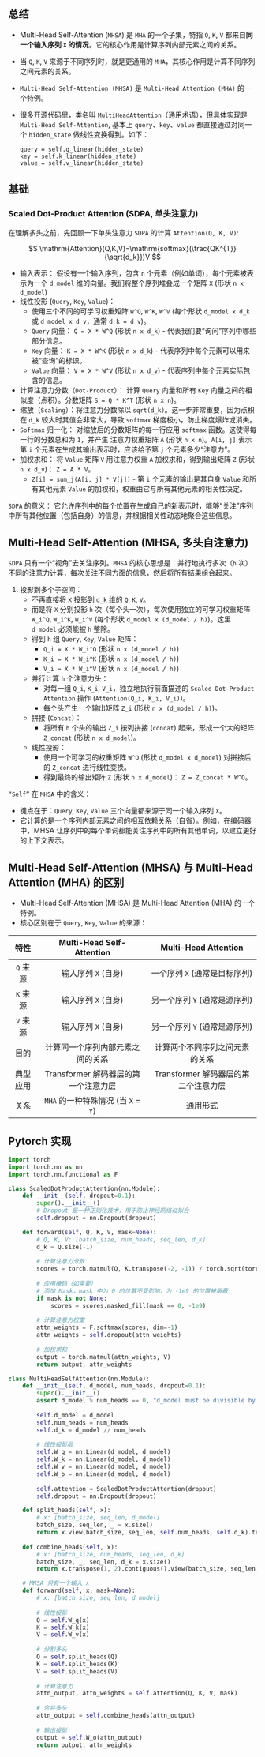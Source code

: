 ## 总结

- Multi-Head Self-Attention (`MHSA`) 是 `MHA` 的一个子集，特指 `Q`, `K`, `V` 都来自**同一个输入序列 `X` 的情况**。它的核心作用是计算序列内部元素之间的关系。
- 当 `Q`, `K`, `V` 来源于不同序列时，就是更通用的 `MHA`，其核心作用是计算不同序列之间元素的关系。
- `Multi-Head Self-Attention (MHSA)` 是 `Multi-Head Attention (MHA)` 的一个特例。
- 很多开源代码里，类名叫 `MultiHeadAttention`（通用术语），但具体实现是 `Multi-Head Self-Attention`, 基本上 `query`、`key`、`value` 都直接通过对同一个 `hidden_state` 做线性变换得到。如下：

    ```
    query = self.q_linear(hidden_state)
    key = self.k_linear(hidden_state)
    value = self.v_linear(hidden_state)
    ```

## 基础

### Scaled Dot-Product Attention (SDPA, 单头注意力)

在理解多头之前，先回顾一下单头注意力 `SDPA` 的计算 `Attention(Q, K, V)`:

$$
\mathrm{Attention}(Q,K,V)=\mathrm{softmax}(\frac{QK^{T}}{\sqrt{d_k}})V
$$

- 输入表示： 假设有一个输入序列，包含 `n` 个元素（例如单词），每个元素被表示为一个 `d_model` 维的向量。我们将整个序列堆叠成一个矩阵 `X` (形状 `n x d_model`)
- 线性投影 (`Query`, `Key`, `Value`)：
  - 使用三个不同的可学习权重矩阵 `W^Q`, `W^K`, `W^V` (每个形状 `d_model x d_k` 或 `d_model x d_v`，通常 `d_k = d_v`)。
  - `Query` 向量： `Q = X * W^Q` (形状 `n x d_k`) - 代表我们要“询问”序列中哪些部分信息。
  - `Key` 向量： `K = X * W^K` (形状 `n x d_k`) - 代表序列中每个元素可以用来被“查询”的标识。
  - `Value` 向量： `V = X * W^V` (形状 `n x d_v`) - 代表序列中每个元素实际包含的信息。
- 计算注意力分数（`Dot-Product`）： 计算 `Query` 向量和所有 `Key` 向量之间的相似度（点积）。分数矩阵 `S = Q * K^T` (形状 `n x n`)。
- 缩放（`Scaling`）：将注意力分数除以 `sqrt(d_k)`。这一步非常重要，因为点积在 `d_k` 较大时其值会非常大，导致 `softmax` 梯度极小，防止梯度爆炸或消失。
- `Softmax` 归一化： 对缩放后的分数矩阵的每一行应用 `softmax` 函数。这使得每一行的分数总和为 `1`，并产生 注意力权重矩阵 `A` (形状 `n x n`)。`A[i, j]` 表示第 `i` 个元素在生成其输出表示时，应该给予第 `j` 个元素多少“注意力”。
- 加权求和： 将 `Value` 矩阵 `V` 用注意力权重 `A` 加权求和，得到输出矩阵 `Z` (形状 `n x d_v`)： `Z = A * V`。
  - `Z[i] = sum_j(A[i, j] * V[j])` - 第 `i` 个元素的输出是其自身 `Value` 和所有其他元素 `Value` 的加权和，权重由它与所有其他元素的相关性决定。

`SDPA` 的意义： 它允许序列中的每个位置在生成自己的新表示时，能够“关注”序列中所有其他位置（包括自身）的信息，并根据相关性动态地聚合这些信息。

## Multi-Head Self-Attention (MHSA, 多头自注意力)

`SDPA` 只有一个“视角”去关注序列。`MHSA` 的核心思想是：并行地执行多次（`h` 次）不同的注意力计算，每次关注不同方面的信息，然后将所有结果组合起来。

1. 投影到多个子空间：
    - 不再直接将 `X` 投影到 `d_k` 维的 `Q`, `K`, `V`。 
    - 而是将 `X` 分别投影 `h` 次（每个头一次），每次使用独立的可学习权重矩阵 `W_i^Q`, `W_i^K`, `W_i^V` (每个形状 `d_model x (d_model / h)`)。这里 `d_model` 必须能被 `h` 整除。
    - 得到 `h` 组 `Query`, `Key`, `Value` 矩阵：
        - `Q_i = X * W_i^Q` (形状 `n x (d_model / h)`)
        - `K_i = X * W_i^K` (形状 `n x (d_model / h)`)
        - `V_i = X * W_i^V` (形状 `n x (d_model / h)`)
    - 并行计算 `h` 个注意力头：
        - 对每一组 `Q_i`, `K_i`, `V_i`，独立地执行前面描述的 `Scaled Dot-Product Attention` 操作 (`Attention(Q_i, K_i, V_i)`)。
        - 每个头产生一个输出矩阵 `Z_i` (形状 `n x (d_model / h)`)。
    - 拼接 (`Concat)`：
        - 将所有 `h` 个头的输出 `Z_i` 按列拼接 (`concat`) 起来，形成一个大的矩阵 `Z_concat` (形状 `n x d_model`)。
    - 线性投影：
        - 使用一个可学习的权重矩阵 `W^O` (形状 `d_model x d_model`) 对拼接后的 `Z_concat` 进行线性变换。
        - 得到最终的输出矩阵 `Z` (形状 `n x d_model`)： `Z = Z_concat * W^O`。

`“Self”` 在 `MHSA` 中的含义：

- 键点在于：`Query`, `Key`, `Value` 三个向量都来源于同一个输入序列 `X`。
- 它计算的是一个序列内部元素之间的相互依赖关系（自省）。例如，在编码器中，MHSA 让序列中的每个单词都能关注序列中的所有其他单词，以建立更好的上下文表示。

## Multi-Head Self-Attention (MHSA) 与 Multi-Head Attention (MHA) 的区别

- Multi-Head Self-Attention (MHSA) 是 Multi-Head Attention (MHA) 的一个特例。
- 核心区别在于 `Query`, `Key`, `Value` 的来源：

|特性|Multi-Head Self-Attention|Multi-Head Attention|
|:---:|:---:|:---:|
|`Q` 来源|输入序列 `X` (自身)|一个序列 `X` (通常是目标序列)|
|`K` 来源|输入序列 `X` (自身)|另一个序列 `Y` (通常是源序列)|
|`V` 来源|输入序列 `X` (自身)|另一个序列 `Y` (通常是源序列)|
|目的|计算同一个序列内部元素之间的关系|计算两个不同序列之间元素的关系|
|典型应用|Transformer 解码器层的第一个注意力层|Transformer 解码器层的第二个注意力层|
|关系|`MHA` 的一种特殊情况 (当 `X` = `Y`)|通用形式|

## Pytorch 实现

```python
import torch
import torch.nn as nn
import torch.nn.functional as F

class ScaledDotProductAttention(nn.Module):
    def __init__(self, dropout=0.1):
        super().__init__()
        # Dropout 是一种正则化技术，用于防止神经网络过拟合
        self.dropout = nn.Dropout(dropout)

    def forward(self, Q, K, V, mask=None):
        # Q, K, V: [batch_size, num_heads, seq_len, d_k]
        d_k = Q.size(-1)
        
        # 计算注意力分数
        scores = torch.matmul(Q, K.transpose(-2, -1)) / torch.sqrt(torch.tensor(d_k, dtype=torch.float32))
        
        # 应用掩码（如需要）
        # 添加 Mask，mask 中为 0 的位置不受影响，为 -1e9 的位置被屏蔽
        if mask is not None:
            scores = scores.masked_fill(mask == 0, -1e9)
        
        # 计算注意力权重
        attn_weights = F.softmax(scores, dim=-1)
        attn_weights = self.dropout(attn_weights)
        
        # 加权求和
        output = torch.matmul(attn_weights, V)
        return output, attn_weights

class MultiHeadSelfAttention(nn.Module):
    def __init__(self, d_model, num_heads, dropout=0.1):
        super().__init__()
        assert d_model % num_heads == 0, "d_model must be divisible by num_heads"
        
        self.d_model = d_model
        self.num_heads = num_heads
        self.d_k = d_model // num_heads
        
        # 线性投影层
        self.W_q = nn.Linear(d_model, d_model)
        self.W_k = nn.Linear(d_model, d_model)
        self.W_v = nn.Linear(d_model, d_model)
        self.W_o = nn.Linear(d_model, d_model)
        
        self.attention = ScaledDotProductAttention(dropout)
        self.dropout = nn.Dropout(dropout)

    def split_heads(self, x):
        # x: [batch_size, seq_len, d_model]
        batch_size, seq_len, _ = x.size()
        return x.view(batch_size, seq_len, self.num_heads, self.d_k).transpose(1, 2)
    
    def combine_heads(self, x):
        # x: [batch_size, num_heads, seq_len, d_k]
        batch_size, _, seq_len, d_k = x.size()
        return x.transpose(1, 2).contiguous().view(batch_size, seq_len, self.d_model)

    # MHSA 只有一个输入 x
    def forward(self, x, mask=None):
        # x: [batch_size, seq_len, d_model]
        
        # 线性投影
        Q = self.W_q(x)
        K = self.W_k(x)
        V = self.W_v(x)
        
        # 分割多头
        Q = self.split_heads(Q)
        K = self.split_heads(K)
        V = self.split_heads(V)
        
        # 计算注意力
        attn_output, attn_weights = self.attention(Q, K, V, mask)
        
        # 合并多头
        attn_output = self.combine_heads(attn_output)
        
        # 输出投影
        output = self.W_o(attn_output)
        return output, attn_weights
```